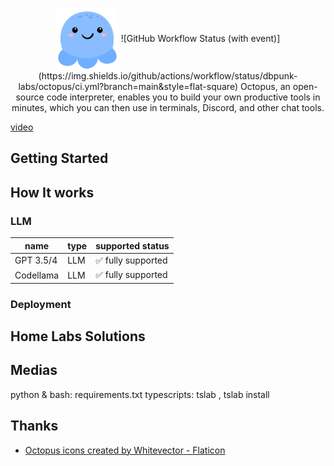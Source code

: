 <p align="center">
<img width="100px" src="./images/octopus_logo.png" align="center"/>
![GitHub Workflow Status (with event)](https://img.shields.io/github/actions/workflow/status/dbpunk-labs/octopus/ci.yml?branch=main&style=flat-square)
Octopus, an open-source code interpreter, enables you to build your own productive tools in minutes, which you can then use in terminals, Discord, and other chat tools.

[video](https://github.com/dbpunk-labs/octopus/assets/8623385/1b7a47e5-8ac9-4d42-9eb2-848b47b8db84)

## Getting Started

## How It works


### LLM

|name|type|supported status|
|----|----|----------------|
|GPT 3.5/4 | LLM | ✅ fully supported|
|Codellama | LLM | ✅ fully supported|

### Deployment

## Home Labs Solutions

## Medias
python & bash: requirements.txt
typescripts: tslab , tslab install

## Thanks

* [Octopus icons created by Whitevector - Flaticon](https://www.flaticon.com/free-icons/octopus)
